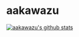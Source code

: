 # aakawazu

[![aakawazu's github stats](https://github-readme-stats.vercel.app/api?username=aakawazu)](https://github.com/anuraghazra/github-readme-stats)
